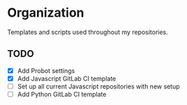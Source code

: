 # Organization

Templates and scripts used throughout my repositories.

## TODO

- [x] Add Probot settings
- [x] Add Javascript GitLab CI template
- [ ] Set up all current Javascript repositories with new setup
- [ ] Add Python GitLab CI template
